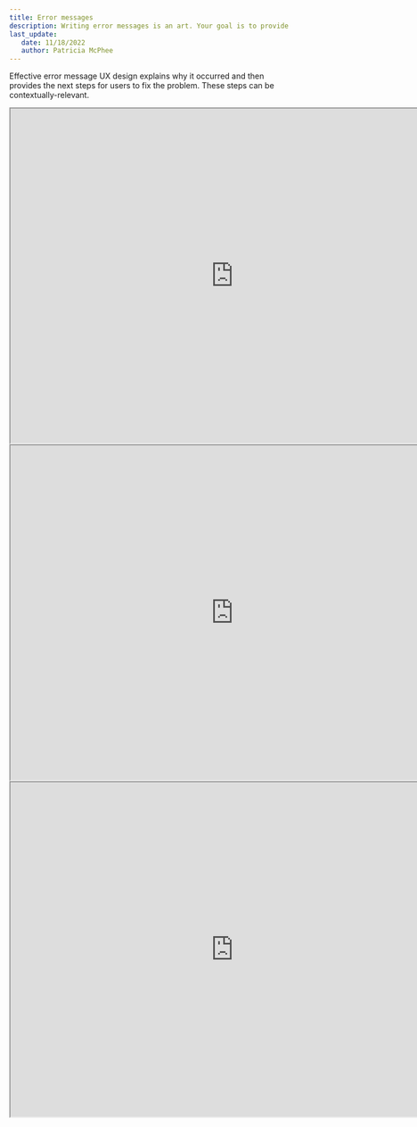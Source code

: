 ```yaml
---
title: Error messages
description: Writing error messages is an art. Your goal is to provide guidance to the user.  Does the message leave the user in a dead end?  For example, if they get "Invalid or unsupported" error, do the users know what to do next?
last_update: 
   date: 11/18/2022
   author: Patricia McPhee
---
```


Effective error message UX design explains why it occurred and then provides the next steps for users to fix the problem. These steps can be contextually-relevant.
<br />

<iframe width="800" height="600" src="https://www.figma.com/embed?embed_host=share&url=https%3A%2F%2Fwww.figma.com%2Ffile%2FR9H8wCBqTHUZdbmtxdsv3l%2FPatricia-McPhee's-UX-Writing-Portfolio%3Fnode-id%3D675%253A4651%26t%3DXlAImWQUfjmRexlD-1" allowfullscreen></iframe>


<iframe width="800" height="600" src="https://www.figma.com/embed?embed_host=share&url=https%3A%2F%2Fwww.figma.com%2Ffile%2FR9H8wCBqTHUZdbmtxdsv3l%2FPatricia-McPhee's-UX-Writing-Portfolio%3Fnode-id%3D675%253A4605%26t%3DXlAImWQUfjmRexlD-1" allowfullscreen></iframe>

<iframe width="800" height="600" src="https://www.figma.com/embed?embed_host=share&url=https%3A%2F%2Fwww.figma.com%2Ffile%2FR9H8wCBqTHUZdbmtxdsv3l%2FPatricia-McPhee's-UX-Writing-Portfolio%3Fnode-id%3D675%253A4793%26t%3DXlAImWQUfjmRexlD-1" allowfullscreen></iframe>


